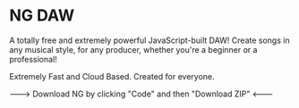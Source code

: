 # NG DAW
A totally free and extremely powerful JavaScript-built DAW!
Create songs in any musical style, for any producer, whether you're a beginner or a professional!

Extremely Fast and Cloud Based. Created for everyone.

---> Download NG by clicking "Code" and then "Download ZIP" <---
